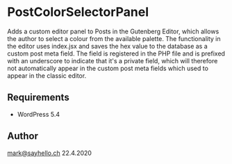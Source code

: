 # PostColorSelectorPanel

Adds a custom editor panel to Posts in the Gutenberg Editor, which allows the author to
select a colour from the available palette. The functionality in the editor uses index.jsx
and saves the hex value to the database as a custom post meta field. The field is 
registered in the PHP file and is prefixed with an underscore to indicate that it's a private 
field, which will therefore not automatically appear in the custom post meta fields which 
used to appear in the classic editor.

## Requirements

* WordPress 5.4

## Author

mark@sayhello.ch 22.4.2020
